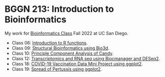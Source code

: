 # BGGN 213: Introduction to Bioinformatics

My work for [Bioinformatics Class](https://bioboot.github.io/bggn213_F22/) Fall 2022 at UC San Diego. 

- Class 06: [Introduction to R functions](https://github.com/devanshia99/bggn213_/blob/main/class06/lab6.pdf). 
- Class 09: [Structural Bioinformatics using Bio3d](https://github.com/devanshia99/bggn213_/blob/main/class09/class09.md). 
- Class 10: [Principle Component Analysis of Candy](https://github.com/devanshia99/bggn213_/blob/main/class10/class10.html). 
- Class 12: [Transcriptomics and RNA seq using Biocmanager and DESeq2](). 
- Class 18: [COVID-19 Vaccination Data Mini Project using ggplot2](). 
- Class 19: [Spread of Pertussis using ggplot2](). 

